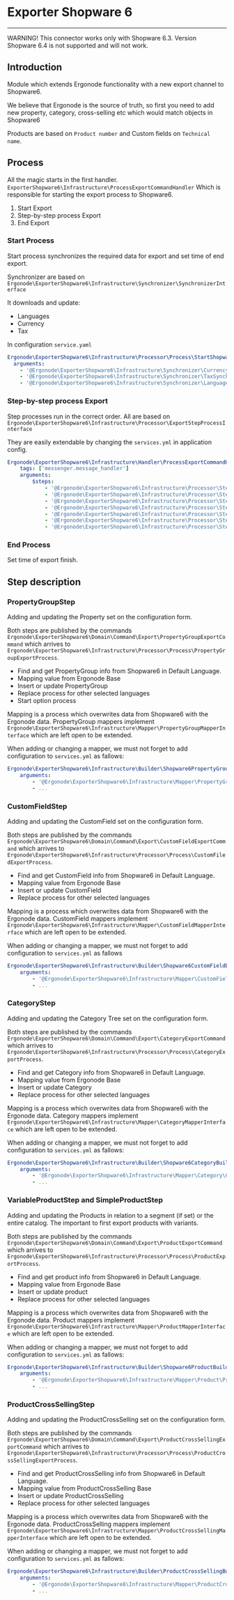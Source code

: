 # Exporter Shopware 6

---------------------
WARNING! This connector works only with Shopware 6.3. Version Shopware 6.4 is not supported and will not work.

## Introduction

Module which extends Ergonode functionality with a new export channel to Shopware6.

We believe that Ergonode is the source of truth, so first you need to add new property, category, cross-selling etc which would match objects in Shopware6

Products are based on `Product number` and Custom fields on `Technical name`.

## Process
All the magic starts in the first handler. `ExporterShopware6\Infrastructure\ProcessExportCommandHandler`  Which is responsible for starting the export process to Shopware6.

1. Start Export
2. Step-by-step process Export
3. End Export


### Start Process
Start process synchronizes the required data for export and set time of end export.

Synchronizer are based on `Ergonode\ExporterShopware6\Infrastructure\Synchronizer\SynchronizerInterface`

It downloads and update:
* Languages
* Currency
* Tax

In configuration `service.yaml`
```yaml
Ergonode\ExporterShopware6\Infrastructure\Processor\Process\StartShopware6ExportProcess:
  arguments:
    - '@Ergonode\ExporterShopware6\Infrastructure\Synchronizer\CurrencySynchronizer'
    - '@Ergonode\ExporterShopware6\Infrastructure\Synchronizer\TaxSynchronizer'
    - '@Ergonode\ExporterShopware6\Infrastructure\Synchronizer\LanguageSynchronizer'
```
### Step-by-step process Export
Step processes run in the correct order. All are based on `Ergonode\ExporterShopware6\Infrastructure\Processor\ExportStepProcessInterface`

They are easily extendable by changing the `services.yml` in application config.
```yaml
Ergonode\ExporterShopware6\Infrastructure\Handler\ProcessExportCommandHandler:
    tags: ['messenger.message_handler']
    arguments:
        $steps:
            - '@Ergonode\ExporterShopware6\Infrastructure\Processor\Step\PropertyGroupStep'
            - '@Ergonode\ExporterShopware6\Infrastructure\Processor\Step\CustomFieldStep'
            - '@Ergonode\ExporterShopware6\Infrastructure\Processor\Step\CategoryStep'
            - '@Ergonode\ExporterShopware6\Infrastructure\Processor\Step\VariableProductStep'
            - '@Ergonode\ExporterShopware6\Infrastructure\Processor\Step\SimpleProductStep'
            - '@Ergonode\ExporterShopware6\Infrastructure\Processor\Step\CategoryRemoveStep'
            - '@Ergonode\ExporterShopware6\Infrastructure\Processor\Step\ProductCrossSellingStep'
```

### End Process
Set time of export finish.

## Step description 

### PropertyGroupStep
Adding and updating the Property set on the configuration form.

Both steps are published by the commands `Ergonode\ExporterShopware6\Domain\Command\Export\PropertyGroupExportCommand` which arrives to `Ergonode\ExporterShopware6\Infrastructure\Processor\Process\PropertyGroupExportProcess`.

* Find and get PropertyGroup info from Shopware6 in Default Language.
* Mapping value from Ergonode Base
* Insert or update PropertyGroup
* Replace process for other selected languages
* Start option process

Mapping is a process which overwrites data from Shopware6 with the Ergonode data. PropertyGroup mappers implement `Ergonode\ExporterShopware6\Infrastructure\Mapper\PropertyGroupMapperInterface` which are left open to be extended.

When adding or changing a mapper, we must not forget to add configuration to `services.yml` as fallows:
```yaml
Ergonode\ExporterShopware6\Infrastructure\Builder\Shopware6PropertyGroupBuilder:
    arguments:
        - '@Ergonode\ExporterShopware6\Infrastructure\Mapper\PropertyGroup\PropertyGroupNameMapper'
        - ...  
```

### CustomFieldStep
Adding and updating the CustomField set on the configuration form.

Both steps are published by the commands `Ergonode\ExporterShopware6\Domain\Command\Export\CustomFieldExportCommand` which arrives to `Ergonode\ExporterShopware6\Infrastructure\Processor\Process\CustomFiledExportProcess`.

* Find and get CustomField info from Shopware6 in Default Language.
* Mapping value from Ergonode Base
* Insert or update CustomField
* Replace process for other selected languages

Mapping is a process which overwrites data from Shopware6 with the Ergonode data. CustomField mappers implement `Ergonode\ExporterShopware6\Infrastructure\Mapper\CustomFieldMapperInterface` which are left open to be extended.

When adding or changing a mapper, we must not forget to add configuration to `services.yml` as fallows
```yaml
Ergonode\ExporterShopware6\Infrastructure\Builder\Shopware6CustomFieldBuilder:
    arguments:
        - '@Ergonode\ExporterShopware6\Infrastructure\Mapper\CustomField\CustomFieldNameMapper'
        - ...  
```

### CategoryStep
Adding and updating the Category Tree set on the configuration form.

Both steps are published by the commands `Ergonode\ExporterShopware6\Domain\Command\Export\CategoryExportCommand` which arrives to `Ergonode\ExporterShopware6\Infrastructure\Processor\Process\CategoryExportProcess`.

* Find and get Category info from Shopware6 in Default Language.
* Mapping value from Ergonode Base
* Insert or update Category
* Replace process for other selected languages

Mapping is a process which overwrites data from Shopware6 with the Ergonode data. Category mappers implement `Ergonode\ExporterShopware6\Infrastructure\Mapper\CategoryMapperInterface`  which are left open to be extended.

When adding or changing a mapper, we must not forget to add configuration to `services.yml` as fallows:
```yaml
Ergonode\ExporterShopware6\Infrastructure\Builder\Shopware6CategoryBuilder:
    arguments:
        - '@Ergonode\ExporterShopware6\Infrastructure\Mapper\Category\CategoryNameMapper'
        - ...  
```

### VariableProductStep and SimpleProductStep
Adding and updating the Products in relation to a segment (if set) or the entire catalog. The important to first export products with variants.

Both steps are published by the commands `Ergonode\ExporterShopware6\Domain\Command\Export\ProductExportCommand` which arrives to `Ergonode\ExporterShopware6\Infrastructure\Processor\Process\ProductExportProcess`.

* Find and get product info from Shopware6 in Default Language.
* Mapping value from Ergonode Base 
* Insert or update product
* Replace process for other selected languages

Mapping is a process which overwrites data from Shopware6 with the Ergonode data.  Product mappers implement `Ergonode\ExporterShopware6\Infrastructure\Mapper\ProductMapperInterface` which are left open to be extended.

When adding or changing a mapper, we must not forget to add configuration to `services.yml` as fallows:
```yaml
Ergonode\ExporterShopware6\Infrastructure\Builder\Shopware6ProductBuilder:
    arguments:
        - '@Ergonode\ExporterShopware6\Infrastructure\Mapper\Product\ProductSkuMapper'
        - ...   
```

### ProductCrossSellingStep
Adding and updating the ProductCrossSelling set on the configuration form.

Both steps are published by the commands `Ergonode\ExporterShopware6\Domain\Command\Export\ProductCrossSellingExportCommand` which arrives to  `Ergonode\ExporterShopware6\Infrastructure\Processor\Process\ProductCrossSellingExportProcess`.

* Find and get ProductCrossSelling info from Shopware6 in Default Language.
* Mapping value from ProductCrossSelling Base
* Insert or update ProductCrossSelling
* Replace process for other selected languages

Mapping is a process which overwrites data from Shopware6 with the Ergonode data.  ProductCrossSelling mappers implement `Ergonode\ExporterShopware6\Infrastructure\Mapper\ProductCrossSellingMapperInterface` which are left open to be extended.

When adding or changing a mapper, we must not forget to add configuration to `services.yml` as fallows:
```yaml
Ergonode\ExporterShopware6\Infrastructure\Builder\ProductCrossSellingBuilder:
    arguments:
        - '@Ergonode\ExporterShopware6\Infrastructure\Mapper\ProductCrossSelling\ProductCrossSellingRootProductIdMapper'
        - ...  
```
